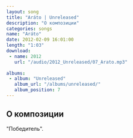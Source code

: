 ```yaml
---
layout: song
title: "Aráto | Unreleased"
description: "О композиции"
categories: songs
name: "Aráto"
date: 2012-02-09 16:01:00
length: "1:03"
download:
 - name: 2012
   url: "/audio/2012_Unreleased/07_Arato.mp3"
   
albums:
 - album: "Unreleased"
   album_url: "/albums/unreleased/"
   album_position: 7
---
```



## О композиции

"Победитель".  
  
